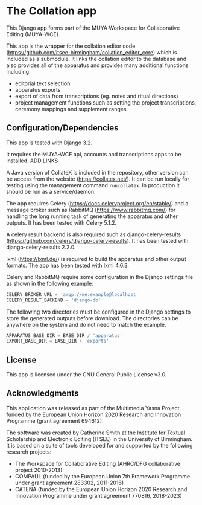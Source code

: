 # The Collation app

This Django app forms part of the MUYA Workspace for Collaborative Editing (MUYA-WCE).

This app is the wrapper for the collation editor code (https://github.com/itsee-birmingham/collation_editor_core) which
is included as a submodule. It links the collation editor to the database and also provides all of the apparatus and
provides many additional functions including:

- editorial text selection
- apparatus exports
- export of data from transcriptions (eg. notes and ritual directions)
- project management functions such as setting the project transcriptions, ceremony mappings and supplement ranges


## Configuration/Dependencies

This app is tested with Django 3.2.

It requires the MUYA-WCE api, accounts and transcriptions apps to be installed. ADD LINKS

A Java version of CollateX is included in the repository, other version can be access from the website
(https://collatex.net/). It can be run locally for testing using the management command ```runcollatex```. In
production it should be run as a service/daemon.

The app requires Celery (https://docs.celeryproject.org/en/stable/) and a message broker such as RabbitMQ
(https://www.rabbitmq.com/) for handling the long running task of generating the apparatus and other outputs. It has
been tested with Celery 5.1.2.

A celery result backend is also required such as django-celery-results
(https://github.com/celery/django-celery-results). It has been tested with django-celery-results 2.2.0.

lxml (https://lxml.de/) is required to build the apparatus and other output formats. The app has been tested with lxml
4.6.3.

Celery and RabbitMQ require some configuration in the Django settings file as shown in the following example:

```python
CELERY_BROKER_URL = 'amqp://me:example@localhost'
CELERY_RESULT_BACKEND = 'django-db'
```

The following two directories must be configured in the Django settings to store the generated outputs before download.
The directories can be anywhere on the system and do not need to match the example.

```python
APPARATUS_BASE_DIR = BASE_DIR / 'apparatus'
EXPORT_BASE_DIR = BASE_DIR / 'exports'
```

## License

This app is licensed under the GNU General Public License v3.0.

## Acknowledgments

This application was released as part of the Multimedia Yasna Project funded by the European Union Horizon 2020
Research and Innovation Programme (grant agreement 694612).

The software was created by Catherine Smith at the Institute for Textual Scholarship and Electronic Editing (ITSEE) in
the University of Birmingham. It is based on a suite of tools developed for and supported by the following research
projects:

- The Workspace for Collaborative Editing (AHRC/DFG collaborative project 2010-2013)
- COMPAUL (funded by the European Union 7th Framework Programme under grant agreement 283302, 2011-2016)
- CATENA (funded by the European Union Horizon 2020 Research and Innovation Programme under grant agreement 770816, 2018-2023)
